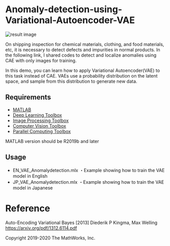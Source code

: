 # Anomaly-detection-using-Variational-Autoencoder-VAE


![result image](https://jp.mathworks.com/matlabcentral/mlc-downloads/downloads/4430b386-20cc-412b-a4bb-1b7180b7d447/5abdedb4-f118-4fd1-bf4f-12f8e3400350/images/screenshot.JPG)


On shipping inspection for chemical materials, clothing, and food materials, etc, it is necessary to detect defects and impurities in normal products.
In the following link, I shared codes to detect and localize anomalies using CAE with only images for training.

In this demo, you can learn how to apply Variational Autoencoder(VAE) to this task instead of CAE.
VAEs use a probability distribution on the latent space, and sample from this distribution to generate new data.

## **Requirements**
- [MATLAB](https://jp.mathworks.com/products/matlab.html)
- [Deep Learning Toolbox](https://jp.mathworks.com/products/deep-learning.html)
- [Image Processing Toolbox](https://jp.mathworks.com/products/image.html)
- [Computer Vision Toolbox](https://jp.mathworks.com/products/computer-vision.html)
- [Parallel Computing Toolbox](https://jp.mathworks.com/products/parallel-computing.html)

MATLAB version should be R2019b and later 


## **Usage**

-	EN_VAE_Anomalydetection.mlx ・Example showing how to train the VAE model in English
-	JP_VAE_Anomalydetection.mlx  ・Example showing how to train the VAE model in  Japanese


# **Reference**
Auto-Encoding Variational Bayes [2013]
Diederik P Kingma, Max Welling
https://arxiv.org/pdf/1312.6114.pdf



Copyright 2019-2020 The MathWorks, Inc.
